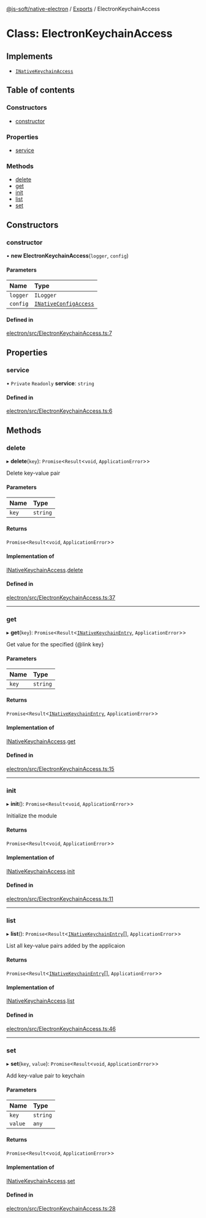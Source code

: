 [@js-soft/native-electron](../README.md) / [Exports](../modules.md) / ElectronKeychainAccess

# Class: ElectronKeychainAccess

## Implements

- [`INativeKeychainAccess`](../interfaces/INativeKeychainAccess.md)

## Table of contents

### Constructors

- [constructor](ElectronKeychainAccess.md#constructor)

### Properties

- [service](ElectronKeychainAccess.md#service)

### Methods

- [delete](ElectronKeychainAccess.md#delete)
- [get](ElectronKeychainAccess.md#get)
- [init](ElectronKeychainAccess.md#init)
- [list](ElectronKeychainAccess.md#list)
- [set](ElectronKeychainAccess.md#set)

## Constructors

### constructor

• **new ElectronKeychainAccess**(`logger`, `config`)

#### Parameters

| Name | Type |
| :------ | :------ |
| `logger` | `ILogger` |
| `config` | [`INativeConfigAccess`](../interfaces/INativeConfigAccess.md) |

#### Defined in

[electron/src/ElectronKeychainAccess.ts:7](https://github.com/js-soft/ts-native-access/blob/0bbfc64/packages/electron/src/ElectronKeychainAccess.ts#L7)

## Properties

### service

• `Private` `Readonly` **service**: `string`

#### Defined in

[electron/src/ElectronKeychainAccess.ts:6](https://github.com/js-soft/ts-native-access/blob/0bbfc64/packages/electron/src/ElectronKeychainAccess.ts#L6)

## Methods

### delete

▸ **delete**(`key`): `Promise`<`Result`<`void`, `ApplicationError`\>\>

Delete key-value pair

#### Parameters

| Name | Type |
| :------ | :------ |
| `key` | `string` |

#### Returns

`Promise`<`Result`<`void`, `ApplicationError`\>\>

#### Implementation of

[INativeKeychainAccess](../interfaces/INativeKeychainAccess.md).[delete](../interfaces/INativeKeychainAccess.md#delete)

#### Defined in

[electron/src/ElectronKeychainAccess.ts:37](https://github.com/js-soft/ts-native-access/blob/0bbfc64/packages/electron/src/ElectronKeychainAccess.ts#L37)

___

### get

▸ **get**(`key`): `Promise`<`Result`<[`INativeKeychainEntry`](../interfaces/INativeKeychainEntry.md), `ApplicationError`\>\>

Get value for the specified {@link key}

#### Parameters

| Name | Type |
| :------ | :------ |
| `key` | `string` |

#### Returns

`Promise`<`Result`<[`INativeKeychainEntry`](../interfaces/INativeKeychainEntry.md), `ApplicationError`\>\>

#### Implementation of

[INativeKeychainAccess](../interfaces/INativeKeychainAccess.md).[get](../interfaces/INativeKeychainAccess.md#get)

#### Defined in

[electron/src/ElectronKeychainAccess.ts:15](https://github.com/js-soft/ts-native-access/blob/0bbfc64/packages/electron/src/ElectronKeychainAccess.ts#L15)

___

### init

▸ **init**(): `Promise`<`Result`<`void`, `ApplicationError`\>\>

Initialize the module

#### Returns

`Promise`<`Result`<`void`, `ApplicationError`\>\>

#### Implementation of

[INativeKeychainAccess](../interfaces/INativeKeychainAccess.md).[init](../interfaces/INativeKeychainAccess.md#init)

#### Defined in

[electron/src/ElectronKeychainAccess.ts:11](https://github.com/js-soft/ts-native-access/blob/0bbfc64/packages/electron/src/ElectronKeychainAccess.ts#L11)

___

### list

▸ **list**(): `Promise`<`Result`<[`INativeKeychainEntry`](../interfaces/INativeKeychainEntry.md)[], `ApplicationError`\>\>

List all key-value pairs added by the applicaion

#### Returns

`Promise`<`Result`<[`INativeKeychainEntry`](../interfaces/INativeKeychainEntry.md)[], `ApplicationError`\>\>

#### Implementation of

[INativeKeychainAccess](../interfaces/INativeKeychainAccess.md).[list](../interfaces/INativeKeychainAccess.md#list)

#### Defined in

[electron/src/ElectronKeychainAccess.ts:46](https://github.com/js-soft/ts-native-access/blob/0bbfc64/packages/electron/src/ElectronKeychainAccess.ts#L46)

___

### set

▸ **set**(`key`, `value`): `Promise`<`Result`<`void`, `ApplicationError`\>\>

Add key-value pair to keychain

#### Parameters

| Name | Type |
| :------ | :------ |
| `key` | `string` |
| `value` | `any` |

#### Returns

`Promise`<`Result`<`void`, `ApplicationError`\>\>

#### Implementation of

[INativeKeychainAccess](../interfaces/INativeKeychainAccess.md).[set](../interfaces/INativeKeychainAccess.md#set)

#### Defined in

[electron/src/ElectronKeychainAccess.ts:28](https://github.com/js-soft/ts-native-access/blob/0bbfc64/packages/electron/src/ElectronKeychainAccess.ts#L28)
